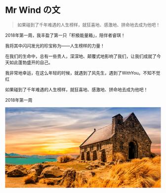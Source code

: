 # Mr Wind の文

> 如果碰到了千年难遇的人生榜样，就狂喜地、感激地、拼命地去成为他吧！

2018年第一周，我丰盈了第一只「积极能量箱」，陪伴者睿琪！

我将其中闪闪发光的珍宝称为——人生榜样的力量！

在我们的生命中，总有一些贵人，深深地、颠覆式地影响了我们，让我们成就了今天如此蓬勃盛开的自己。

我非常地幸运，在这么年轻的时候，就遇到了风先生，遇到了WithYou。不知不觉红

 

如果碰到了千年难遇的人生榜样，就狂喜地、感激地、拼命地去成为他吧！

2018年第一周

![](/assets/church-2464899_1280.jpg)

